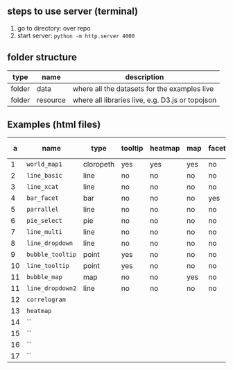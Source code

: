 


## steps to use server (terminal)
1. go to directory: over repo
2. start server: `python -m http.server 4000`


## folder structure
| type | name | description |
| --- | --- | --- |
| folder | data | where all the datasets for the examples live |
| folder | resource | where all libraries live, e.g. D3.js or topojson |



## Examples (html files)

| a | name | type | tooltip | heatmap | map | facet | x type | mouseover | select | dropdown |
| --- | --- | --- | --- | --- | --- | --- | --- | --- | --- | --- |
| 1 | `world_map1` | cloropeth | yes | yes | yes | no | null | yes | no | no |
| 2 | `line_basic` | line | no | no | no | no | num | no | no | no |
| 3 | `line_xcat` | line | no | no | no | no | cat| no | no |  no|
| 4 | `bar_facet` | bar | no | no | no | yes | cat | no | no | no |
| 5 | `parrallel` | line | no | no | no | no | cat | yes | no | no |
| 6 | `pie_select` | pie | no | no |  no| no | no | no | yes | no |
| 7 | `line_multi` | line | no | no | no | no | num | no | yes | no |
| 8 | `line_dropdown` | line | no |  no| no | no | num | no | no | yes |
| 9 | `bubble_tooltip` | point | yes | no | no | no | num | yes | no | no |
| 10 | `line_tooltip` | point | yes | no | no | no | date | no | no | no |
| 11 | `bubble_map` | map | no | no | yes | no | null | no | yes | no |
| 11 | `line_dropdown2` | line | no | no | no | no | date | no | no | yes |
| 12 | `correlogram` |  |  |  |  |  |  |  |  |  |
| 13 | `heatmap` |  |  |  |  |  |  |  |  |  |
| 14 | `` |  |  |  |  |  |  |  |  |  |
| 15 | `` |  |  |  |  |  |  |  |  |  |
| 16 | `` |  |  |  |  |  |  |  |  |  |
| 17 | `` |  |  |  |  |  |  |  |  |  |

